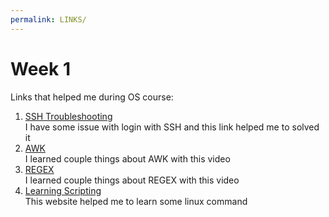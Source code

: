 ```yaml
---
permalink: LINKS/
---
```


# Week 1
Links that helped me during OS course:
1. [SSH Troubleshooting](https://stackoverflow.com/questions/20840012/ssh-remote-host-identification-has-changed) <br>
I have some issue with login with SSH and this link helped me to solved it
2. [AWK](https://youtu.be/9YOZmI-zWok)<br>
I learned couple things about AWK with this video
3. [REGEX](https://www.youtube.com/watch?v=bgBWp9EIlMM+)<br>
I learned couple things about REGEX with this video
4. [Learning Scripting](https://linuxcommand.org/lc3_wss0010.php)<br>
This website helped me to learn some linux command

